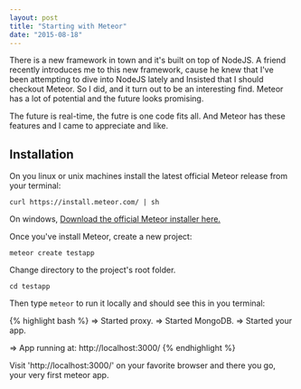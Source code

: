 ```yaml
---
layout: post
title: "Starting with Meteor"
date: "2015-08-18"
---
```


There is a new framework in town and it's built on top of NodeJS. A friend recently introduces me to this new framework, 
cause he knew that I've been attempting to dive into NodeJS lately and Insisted that I should checkout Meteor. So I did, and it turn out 
to be an interesting find. Meteor has a lot of potential and the future looks promising.

The future is real-time, the futre is one code fits all. And Meteor has these features and I came to appreciate and like. 

## Installation

On you linux or unix machines install the latest official Meteor release from your terminal:

`curl https://install.meteor.com/ | sh`

On windows, [Download the official Meteor installer here.](https://install.meteor.com/windows)

Once you've install Meteor, create a new project: 

`meteor create testapp`

Change directory to the project's root folder.

`cd testapp`

Then type `meteor` to run it locally and should see this in you terminal:

{% highlight bash %}
=> Started proxy.
=> Started MongoDB.
=> Started your app.

=> App running at: http://localhost:3000/
{% endhighlight %}

Visit 'http://localhost:3000/' on your favorite browser and there you go, your very first meteor app.
    
